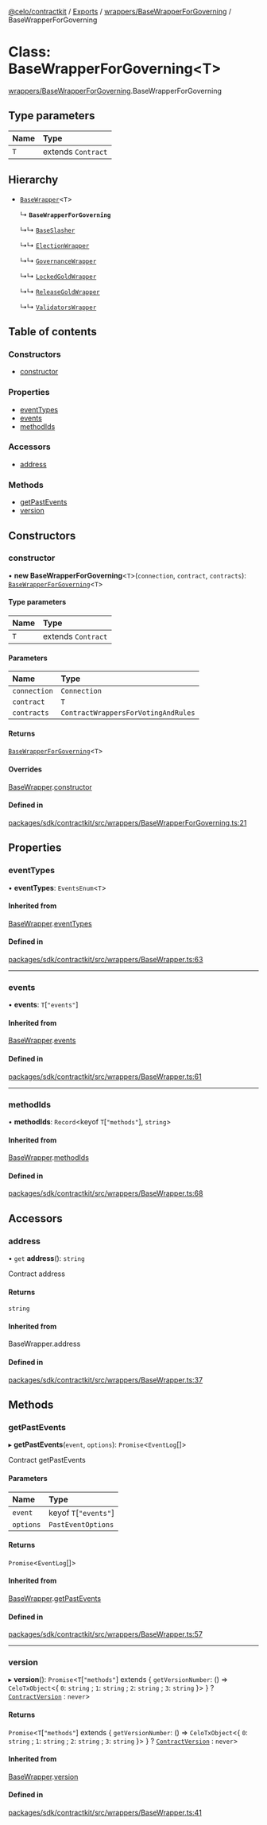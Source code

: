 [@celo/contractkit](../README.md) / [Exports](../modules.md) / [wrappers/BaseWrapperForGoverning](../modules/wrappers_BaseWrapperForGoverning.md) / BaseWrapperForGoverning

# Class: BaseWrapperForGoverning\<T\>

[wrappers/BaseWrapperForGoverning](../modules/wrappers_BaseWrapperForGoverning.md).BaseWrapperForGoverning

## Type parameters

| Name | Type |
| :------ | :------ |
| `T` | extends `Contract` |

## Hierarchy

- [`BaseWrapper`](wrappers_BaseWrapper.BaseWrapper.md)\<`T`\>

  ↳ **`BaseWrapperForGoverning`**

  ↳↳ [`BaseSlasher`](wrappers_BaseSlasher.BaseSlasher.md)

  ↳↳ [`ElectionWrapper`](wrappers_Election.ElectionWrapper.md)

  ↳↳ [`GovernanceWrapper`](wrappers_Governance.GovernanceWrapper.md)

  ↳↳ [`LockedGoldWrapper`](wrappers_LockedGold.LockedGoldWrapper.md)

  ↳↳ [`ReleaseGoldWrapper`](wrappers_ReleaseGold.ReleaseGoldWrapper.md)

  ↳↳ [`ValidatorsWrapper`](wrappers_Validators.ValidatorsWrapper.md)

## Table of contents

### Constructors

- [constructor](wrappers_BaseWrapperForGoverning.BaseWrapperForGoverning.md#constructor)

### Properties

- [eventTypes](wrappers_BaseWrapperForGoverning.BaseWrapperForGoverning.md#eventtypes)
- [events](wrappers_BaseWrapperForGoverning.BaseWrapperForGoverning.md#events)
- [methodIds](wrappers_BaseWrapperForGoverning.BaseWrapperForGoverning.md#methodids)

### Accessors

- [address](wrappers_BaseWrapperForGoverning.BaseWrapperForGoverning.md#address)

### Methods

- [getPastEvents](wrappers_BaseWrapperForGoverning.BaseWrapperForGoverning.md#getpastevents)
- [version](wrappers_BaseWrapperForGoverning.BaseWrapperForGoverning.md#version)

## Constructors

### constructor

• **new BaseWrapperForGoverning**\<`T`\>(`connection`, `contract`, `contracts`): [`BaseWrapperForGoverning`](wrappers_BaseWrapperForGoverning.BaseWrapperForGoverning.md)\<`T`\>

#### Type parameters

| Name | Type |
| :------ | :------ |
| `T` | extends `Contract` |

#### Parameters

| Name | Type |
| :------ | :------ |
| `connection` | `Connection` |
| `contract` | `T` |
| `contracts` | `ContractWrappersForVotingAndRules` |

#### Returns

[`BaseWrapperForGoverning`](wrappers_BaseWrapperForGoverning.BaseWrapperForGoverning.md)\<`T`\>

#### Overrides

[BaseWrapper](wrappers_BaseWrapper.BaseWrapper.md).[constructor](wrappers_BaseWrapper.BaseWrapper.md#constructor)

#### Defined in

[packages/sdk/contractkit/src/wrappers/BaseWrapperForGoverning.ts:21](https://github.com/celo-org/developer-tooling/blob/master/packages/sdk/contractkit/src/wrappers/BaseWrapperForGoverning.ts#L21)

## Properties

### eventTypes

• **eventTypes**: `EventsEnum`\<`T`\>

#### Inherited from

[BaseWrapper](wrappers_BaseWrapper.BaseWrapper.md).[eventTypes](wrappers_BaseWrapper.BaseWrapper.md#eventtypes)

#### Defined in

[packages/sdk/contractkit/src/wrappers/BaseWrapper.ts:63](https://github.com/celo-org/developer-tooling/blob/master/packages/sdk/contractkit/src/wrappers/BaseWrapper.ts#L63)

___

### events

• **events**: `T`[``"events"``]

#### Inherited from

[BaseWrapper](wrappers_BaseWrapper.BaseWrapper.md).[events](wrappers_BaseWrapper.BaseWrapper.md#events)

#### Defined in

[packages/sdk/contractkit/src/wrappers/BaseWrapper.ts:61](https://github.com/celo-org/developer-tooling/blob/master/packages/sdk/contractkit/src/wrappers/BaseWrapper.ts#L61)

___

### methodIds

• **methodIds**: `Record`\<keyof `T`[``"methods"``], `string`\>

#### Inherited from

[BaseWrapper](wrappers_BaseWrapper.BaseWrapper.md).[methodIds](wrappers_BaseWrapper.BaseWrapper.md#methodids)

#### Defined in

[packages/sdk/contractkit/src/wrappers/BaseWrapper.ts:68](https://github.com/celo-org/developer-tooling/blob/master/packages/sdk/contractkit/src/wrappers/BaseWrapper.ts#L68)

## Accessors

### address

• `get` **address**(): `string`

Contract address

#### Returns

`string`

#### Inherited from

BaseWrapper.address

#### Defined in

[packages/sdk/contractkit/src/wrappers/BaseWrapper.ts:37](https://github.com/celo-org/developer-tooling/blob/master/packages/sdk/contractkit/src/wrappers/BaseWrapper.ts#L37)

## Methods

### getPastEvents

▸ **getPastEvents**(`event`, `options`): `Promise`\<`EventLog`[]\>

Contract getPastEvents

#### Parameters

| Name | Type |
| :------ | :------ |
| `event` | keyof `T`[``"events"``] |
| `options` | `PastEventOptions` |

#### Returns

`Promise`\<`EventLog`[]\>

#### Inherited from

[BaseWrapper](wrappers_BaseWrapper.BaseWrapper.md).[getPastEvents](wrappers_BaseWrapper.BaseWrapper.md#getpastevents)

#### Defined in

[packages/sdk/contractkit/src/wrappers/BaseWrapper.ts:57](https://github.com/celo-org/developer-tooling/blob/master/packages/sdk/contractkit/src/wrappers/BaseWrapper.ts#L57)

___

### version

▸ **version**(): `Promise`\<`T`[``"methods"``] extends \{ `getVersionNumber`: () => `CeloTxObject`\<\{ `0`: `string` ; `1`: `string` ; `2`: `string` ; `3`: `string`  }\>  } ? [`ContractVersion`](versions.ContractVersion.md) : `never`\>

#### Returns

`Promise`\<`T`[``"methods"``] extends \{ `getVersionNumber`: () => `CeloTxObject`\<\{ `0`: `string` ; `1`: `string` ; `2`: `string` ; `3`: `string`  }\>  } ? [`ContractVersion`](versions.ContractVersion.md) : `never`\>

#### Inherited from

[BaseWrapper](wrappers_BaseWrapper.BaseWrapper.md).[version](wrappers_BaseWrapper.BaseWrapper.md#version)

#### Defined in

[packages/sdk/contractkit/src/wrappers/BaseWrapper.ts:41](https://github.com/celo-org/developer-tooling/blob/master/packages/sdk/contractkit/src/wrappers/BaseWrapper.ts#L41)
